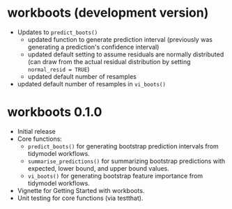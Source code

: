 # workboots (development version)

* Updates to `predict_boots()`
  + updated function to generate prediction interval (previously was generating a prediction's confidence interval)
  + updated default setting to assume residuals are normally distributed (can draw from the actual residual distribution by setting `normal_resid = TRUE`)
  + updated default number of resamples
* updated default number of resamples in `vi_boots()`

# workboots 0.1.0

* Initial release
* Core functions:
  + `predict_boots()` for generating bootstrap prediction intervals from tidymodel workflows.
  + `summarise_predictions()` for summarizing bootstrap predictions with expected, lower bound, and upper bound values.
  + `vi_boots()` for generating bootstrap feature importance from tidymodel workflows.
* Vignette for Getting Started with workboots.
* Unit testing for core functions (via testthat).
